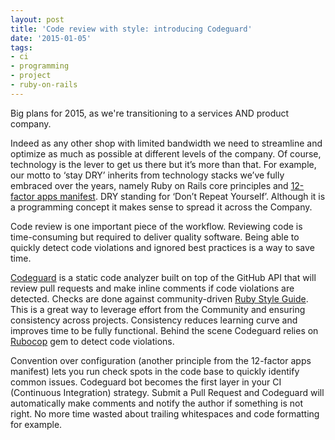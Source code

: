 ```yaml
---
layout: post
title: 'Code review with style: introducing Codeguard'
date: '2015-01-05'
tags:
- ci
- programming
- project
- ruby-on-rails
---
```


Big plans for 2015, as we're transitioning to a services AND product company.

Indeed as any other shop with limited bandwidth we need to streamline and optimize as much as possible at different levels of the company. Of course, technology is the lever to get us there but it’s more than that. For example, our motto to ‘stay DRY’ inherits from technology stacks we’ve fully embraced over the years, namely Ruby on Rails core principles and
[12-factor apps manifest](http://blog.yafoy.com/2013/10/twelve-factor-app/). DRY standing for ‘Don’t Repeat Yourself’. Although it is a programming concept it makes sense to spread it across the Company.

Code review is one important piece of the workflow. Reviewing code is time-consuming but required to deliver quality software. Being able to quickly detect code violations and ignored best practices is a way to save time.


[Codeguard](https://codeguard.herokuapp.com) is a static code analyzer built on top of the GitHub API that will review pull requests and make inline comments if code violations are detected. Checks are done against community-driven
[Ruby Style Guide](https://github.com/bbatsov/ruby-style-guide). This is a great way to leverage effort from the Community and ensuring consistency across projects. Consistency reduces learning curve and improves time to be fully functional.
Behind the scene Codeguard relies on
[Rubocop](https://github.com/bbatsov/rubocop) gem to detect code violations.

Convention over configuration (another principle from the 12-factor apps manifest) lets you run check spots in the code base to quickly identify common issues.
Codeguard bot becomes the first layer in your CI (Continuous Integration) strategy. Submit a Pull Request and Codeguard will automatically make comments and notify the author if something is not right. No more time wasted about trailing whitespaces and code formatting for example.

